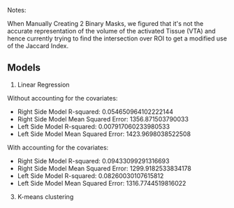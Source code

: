 Notes:

When Manually Creating 2 Binary Masks, we figured that it's not the accurate representation of the volume of the activated Tissue (VTA) and hence currently trying to find the intersection over ROI to get a modified use of the Jaccard Index.


## Models

1) Linear Regression

Without accounting for the covariates: 

- Right Side Model R-squared: 0.054650964102222144
- Right Side Model Mean Squared Error: 1356.871503790033
- Left Side Model R-squared: 0.007917060233980533
- Left Side Model Mean Squared Error: 1423.9698038522508

With accounting for the covariates: 

- Right Side Model R-squared: 0.09433099291316693
- Right Side Model Mean Squared Error: 1299.9182533834178
- Left Side Model R-squared: 0.08260030107615812
- Left Side Model Mean Squared Error: 1316.7744519816022

3) K-means clustering

